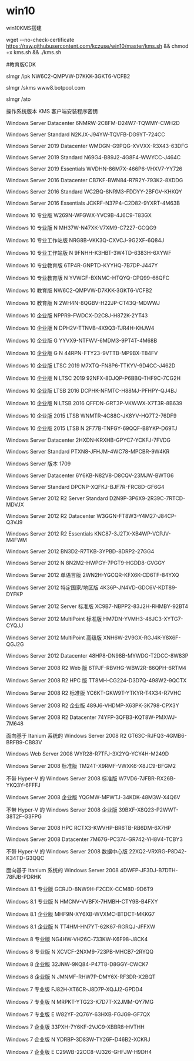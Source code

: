 # win10
win10KMS搭建

wget --no-check-certificate https://raw.githubusercontent.com/kczuse/win10/master/kms.sh && chmod +x kms.sh && ./kms.sh

#教育版CDK

slmgr /ipk NW6C2-QMPVW-D7KKK-3GKT6-VCFB2

slmgr /skms www8.botpool.com

slmgr /ato


操作系统版本	KMS 客户端安装程序密钥

Windows Server Datacenter	6NMRW-2C8FM-D24W7-TQWMY-CWH2D

Windows Server Standard	N2KJX-J94YW-TQVFB-DG9YT-724CC

Windows Server 2019 Datacenter	WMDGN-G9PQG-XVVXX-R3X43-63DFG

Windows Server 2019 Standard	N69G4-B89J2-4G8F4-WWYCC-J464C

Windows Server 2019 Essentials	WVDHN-86M7X-466P6-VHXV7-YY726

Windows Server 2016 Datacenter	CB7KF-BWN84-R7R2Y-793K2-8XDDG

Windows Server 2016 Standard	WC2BQ-8NRM3-FDDYY-2BFGV-KHKQY

Windows Server 2016 Essentials	JCKRF-N37P4-C2D82-9YXRT-4M63B

Windows 10 专业版	W269N-WFGWX-YVC9B-4J6C9-T83GX

Windows 10 专业版 N	MH37W-N47XK-V7XM9-C7227-GCQG9

Windows 10 专业工作站版	NRG8B-VKK3Q-CXVCJ-9G2XF-6Q84J

Windows 10 专业工作站版 N	9FNHH-K3HBT-3W4TD-6383H-6XYWF

Windows 10 专业教育版	6TP4R-GNPTD-KYYHQ-7B7DP-J447Y

Windows 10 专业教育版 N	YVWGF-BXNMC-HTQYQ-CPQ99-66QFC

Windows 10 教育版	NW6C2-QMPVW-D7KKK-3GKT6-VCFB2

Windows 10 教育版 N	2WH4N-8QGBV-H22JP-CT43Q-MDWWJ

Windows 10 企业版	NPPR9-FWDCX-D2C8J-H872K-2YT43

Windows 10 企业版 N	DPH2V-TTNVB-4X9Q3-TJR4H-KHJW4

Windows 10 企业版 G	YYVX9-NTFWV-6MDM3-9PT4T-4M68B

Windows 10 企业版 G N	44RPN-FTY23-9VTTB-MP9BX-T84FV

Windows 10 企业版 LTSC 2019	M7XTQ-FN8P6-TTKYV-9D4CC-J462D

Windows 10 企业版 N LTSC 2019	92NFX-8DJQP-P6BBQ-THF9C-7CG2H

Windows 10 企业版 LTSB 2016	DCPHK-NFMTC-H88MJ-PFHPY-QJ4BJ

Windows 10 企业版 N LTSB 2016	QFFDN-GRT3P-VKWWX-X7T3R-8B639

Windows 10 企业版 2015 LTSB	WNMTR-4C88C-JK8YV-HQ7T2-76DF9

Windows 10 企业版 2015 LTSB N	2F77B-TNFGY-69QQF-B8YKP-D69TJ

Windows Server Datacenter	2HXDN-KRXHB-GPYC7-YCKFJ-7FVDG

Windows Server Standard	PTXN8-JFHJM-4WC78-MPCBR-9W4KR

Windows Server 版本 1709

Windows Server Datacenter	6Y6KB-N82V8-D8CQV-23MJW-BWTG6

Windows Server Standard	DPCNP-XQFKJ-BJF7R-FRC8D-GF6G4

Windows Server 2012 R2 Server Standard	D2N9P-3P6X9-2R39C-7RTCD-MDVJX

Windows Server 2012 R2 Datacenter	W3GGN-FT8W3-Y4M27-J84CP-Q3VJ9

Windows Server 2012 R2 Essentials	KNC87-3J2TX-XB4WP-VCPJV-M4FWM

Windows Server 2012	BN3D2-R7TKB-3YPBD-8DRP2-27GG4

Windows Server 2012 N	8N2M2-HWPGY-7PGT9-HGDD8-GVGGY

Windows Server 2012 单语言版	2WN2H-YGCQR-KFX6K-CD6TF-84YXQ

Windows Server 2012 特定国家/地区版	4K36P-JN4VD-GDC6V-KDT89-DYFKP

Windows Server 2012 Server 标准版	XC9B7-NBPP2-83J2H-RHMBY-92BT4

Windows Server 2012 MultiPoint 标准版	HM7DN-YVMH3-46JC3-XYTG7-CYQJJ

Windows Server 2012 MultiPoint 高级版	XNH6W-2V9GX-RGJ4K-Y8X6F-QGJ2G

Windows Server 2012 Datacenter	48HP8-DN98B-MYWDG-T2DCC-8W83P

Windows Server 2008 R2 Web 版	6TPJF-RBVHG-WBW2R-86QPH-6RTM4

Windows Server 2008 R2 HPC 版	TT8MH-CG224-D3D7Q-498W2-9QCTX

Windows Server 2008 R2 标准版	YC6KT-GKW9T-YTKYR-T4X34-R7VHC

Windows Server 2008 R2 企业版	489J6-VHDMP-X63PK-3K798-CPX3Y

Windows Server 2008 R2 Datacenter	74YFP-3QFB3-KQT8W-PMXWJ-7M648

面向基于 Itanium 系统的 Windows Server 2008 R2	GT63C-RJFQ3-4GMB6-BRFB9-CB83V

Windows Web Server 2008	WYR28-R7TFJ-3X2YQ-YCY4H-M249D

Windows Server 2008 标准版	TM24T-X9RMF-VWXK6-X8JC9-BFGM2

不带 Hyper-V 的 Windows Server 2008 标准版	W7VD6-7JFBR-RX26B-YKQ3Y-6FFFJ

Windows Server 2008 企业版	YQGMW-MPWTJ-34KDK-48M3W-X4Q6V

不带 Hyper-V 的 Windows Server 2008 企业版	39BXF-X8Q23-P2WWT-38T2F-G3FPG

Windows Server 2008 HPC	RCTX3-KWVHP-BR6TB-RB6DM-6X7HP

Windows Server 2008 Datacenter	7M67G-PC374-GR742-YH8V4-TCBY3

不带 Hyper-V 的 Windows Server 2008 数据中心版	22XQ2-VRXRG-P8D42-K34TD-G3QQC

面向基于 Itanium 系统的 Windows Server 2008	4DWFP-JF3DJ-B7DTH-78FJB-PDRHK

Windows 8.1 专业版	GCRJD-8NW9H-F2CDX-CCM8D-9D6T9

Windows 8.1 专业版 N	HMCNV-VVBFX-7HMBH-CTY9B-B4FXY

Windows 8.1 企业版	MHF9N-XY6XB-WVXMC-BTDCT-MKKG7

Windows 8.1 企业版 N	TT4HM-HN7YT-62K67-RGRQJ-JFFXW

Windows 8 专业版	NG4HW-VH26C-733KW-K6F98-J8CK4

Windows 8 专业版 N	XCVCF-2NXM9-723PB-MHCB7-2RYQQ

Windows 8 企业版	32JNW-9KQ84-P47T8-D8GGY-CWCK7

Windows 8 企业版 N	JMNMF-RHW7P-DMY6X-RF3DR-X2BQT

Windows 7 专业版	FJ82H-XT6CR-J8D7P-XQJJ2-GPDD4

Windows 7 专业版 N	MRPKT-YTG23-K7D7T-X2JMM-QY7MG

Windows 7 专业版 E	W82YF-2Q76Y-63HXB-FGJG9-GF7QX

Windows 7 企业版	33PXH-7Y6KF-2VJC9-XBBR8-HVTHH

Windows 7 企业版 N	YDRBP-3D83W-TY26F-D46B2-XCKRJ

Windows 7 企业版 E	C29WB-22CC8-VJ326-GHFJW-H9DH4
